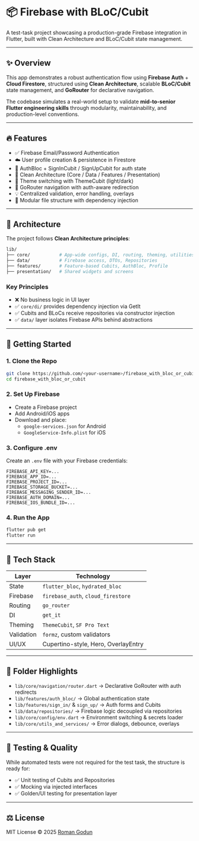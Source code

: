 # 📦 Firebase with BLoC/Cubit

A test-task project showcasing a production-grade Firebase integration in Flutter, built with Clean Architecture and BLoC/Cubit state management.

---

## ✨ Overview

This app demonstrates a robust authentication flow using **Firebase Auth** + **Cloud Firestore**, structured using **Clean Architecture**, scalable **BLoC/Cubit** state management, and **GoRouter** for declarative navigation.

The codebase simulates a real-world setup to validate **mid-to-senior Flutter engineering skills** through modularity, maintainability, and production-level conventions.

---

## 🔥 Features

- ✅ Firebase Email/Password Authentication
- ☁️ User profile creation & persistence in Firestore
- 🔐 AuthBloc + SignInCubit / SignUpCubit for auth state
- 🧠 Clean Architecture (Core / Data / Features / Presentation)
- 🎨 Theme switching with ThemeCubit (light/dark)
- 🧭 GoRouter navigation with auth-aware redirection
- 💡 Centralized validation, error handling, overlays
- 📁 Modular file structure with dependency injection

---

## 🧠 Architecture

The project follows **Clean Architecture principles**:

```bash
lib/
├── core/           # App-wide configs, DI, routing, theming, utilities
├── data/           # Firebase access, DTOs, Repositories
├── features/       # Feature-based Cubits, AuthBloc, Profile
├── presentation/   # Shared widgets and screens
```

### Key Principles

- ❌ No business logic in UI layer
- ✅ `core/di/` provides dependency injection via GetIt
- ✅ Cubits and BLoCs receive repositories via constructor injection
- ✅ `data/` layer isolates Firebase APIs behind abstractions

---

## 🚀 Getting Started

### 1. Clone the Repo

```bash
git clone https://github.com/<your-username>/firebase_with_bloc_or_cubit
cd firebase_with_bloc_or_cubit
```

### 2. Set Up Firebase

- Create a Firebase project
- Add Android/iOS apps
- Download and place:
  - `google-services.json` for Android
  - `GoogleService-Info.plist` for iOS

### 3. Configure .env

Create an `.env` file with your Firebase credentials:

```env
FIREBASE_API_KEY=...
FIREBASE_APP_ID=...
FIREBASE_PROJECT_ID=...
FIREBASE_STORAGE_BUCKET=...
FIREBASE_MESSAGING_SENDER_ID=...
FIREBASE_AUTH_DOMAIN=...
FIREBASE_IOS_BUNDLE_ID=...
```

### 4. Run the App

```bash
flutter pub get
flutter run
```

---

## 🧩 Tech Stack

| Layer      | Technology                          |
| ---------- | ----------------------------------- |
| State      | `flutter_bloc`, `hydrated_bloc`     |
| Firebase   | `firebase_auth`, `cloud_firestore`  |
| Routing    | `go_router`                         |
| DI         | `get_it`                            |
| Theming    | `ThemeCubit`, `SF Pro Text`         |
| Validation | `formz`, custom validators          |
| UI/UX      | Cupertino-style, Hero, OverlayEntry |

---

## 📁 Folder Highlights

- `lib/core/navigation/router.dart` → Declarative GoRouter with auth redirects
- `lib/features/auth_bloc/` → Global authentication state
- `lib/features/sign_in/` & `sign_up/` → Auth forms and Cubits
- `lib/data/repositories/` → Firebase logic decoupled via repositories
- `lib/core/config/env.dart` → Environment switching & secrets loader
- `lib/core/utils_and_services/` → Error dialogs, debounce, overlays

---

## 🧪 Testing & Quality

While automated tests were not required for the test task, the structure is ready for:

- ✅ Unit testing of Cubits and Repositories
- ✅ Mocking via injected interfaces
- ✅ Golden/UI testing for presentation layer

---

## ⚖️ License

MIT License © 2025 [Roman Godun](mailto:4l.roman.godun@gmail.com)
